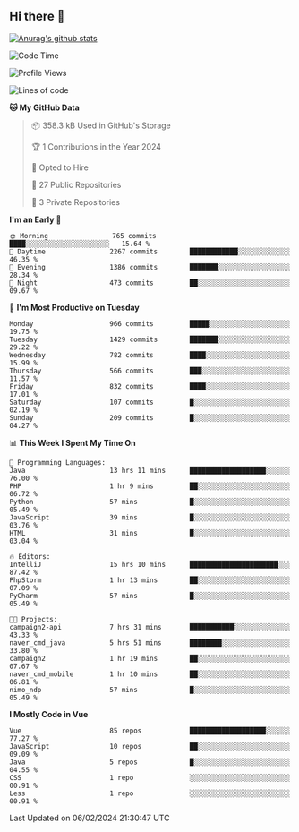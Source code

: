 ## Hi there 👋

[![Anurag's github stats](https://github-readme-stats.vercel.app/api?username=Songwonseok)](https://github.com/anuraghazra/github-readme-stats)



<!--START_SECTION:waka-->
![Code Time](http://img.shields.io/badge/Code%20Time-2%2C669%20hrs%2046%20mins-blue)

![Profile Views](http://img.shields.io/badge/Profile%20Views-0-blue)

![Lines of code](https://img.shields.io/badge/From%20Hello%20World%20I%27ve%20Written-34.8%20million%20lines%20of%20code-blue)

**🐱 My GitHub Data** 

> 📦 358.3 kB Used in GitHub's Storage 
 > 
> 🏆 1 Contributions in the Year 2024
 > 
> 💼 Opted to Hire
 > 
> 📜 27 Public Repositories 
 > 
> 🔑 3 Private Repositories 
 > 
**I'm an Early 🐤** 

```text
🌞 Morning                765 commits         ████░░░░░░░░░░░░░░░░░░░░░   15.64 % 
🌆 Daytime                2267 commits        ████████████░░░░░░░░░░░░░   46.35 % 
🌃 Evening                1386 commits        ███████░░░░░░░░░░░░░░░░░░   28.34 % 
🌙 Night                  473 commits         ██░░░░░░░░░░░░░░░░░░░░░░░   09.67 % 
```
📅 **I'm Most Productive on Tuesday** 

```text
Monday                   966 commits         █████░░░░░░░░░░░░░░░░░░░░   19.75 % 
Tuesday                  1429 commits        ███████░░░░░░░░░░░░░░░░░░   29.22 % 
Wednesday                782 commits         ████░░░░░░░░░░░░░░░░░░░░░   15.99 % 
Thursday                 566 commits         ███░░░░░░░░░░░░░░░░░░░░░░   11.57 % 
Friday                   832 commits         ████░░░░░░░░░░░░░░░░░░░░░   17.01 % 
Saturday                 107 commits         █░░░░░░░░░░░░░░░░░░░░░░░░   02.19 % 
Sunday                   209 commits         █░░░░░░░░░░░░░░░░░░░░░░░░   04.27 % 
```


📊 **This Week I Spent My Time On** 

```text
💬 Programming Languages: 
Java                     13 hrs 11 mins      ███████████████████░░░░░░   76.00 % 
PHP                      1 hr 9 mins         ██░░░░░░░░░░░░░░░░░░░░░░░   06.72 % 
Python                   57 mins             █░░░░░░░░░░░░░░░░░░░░░░░░   05.49 % 
JavaScript               39 mins             █░░░░░░░░░░░░░░░░░░░░░░░░   03.76 % 
HTML                     31 mins             █░░░░░░░░░░░░░░░░░░░░░░░░   03.04 % 

🔥 Editors: 
IntelliJ                 15 hrs 10 mins      ██████████████████████░░░   87.42 % 
PhpStorm                 1 hr 13 mins        ██░░░░░░░░░░░░░░░░░░░░░░░   07.09 % 
PyCharm                  57 mins             █░░░░░░░░░░░░░░░░░░░░░░░░   05.49 % 

🐱‍💻 Projects: 
campaign2-api            7 hrs 31 mins       ███████████░░░░░░░░░░░░░░   43.33 % 
naver_cmd_java           5 hrs 51 mins       ████████░░░░░░░░░░░░░░░░░   33.80 % 
campaign2                1 hr 19 mins        ██░░░░░░░░░░░░░░░░░░░░░░░   07.67 % 
naver_cmd_mobile         1 hr 10 mins        ██░░░░░░░░░░░░░░░░░░░░░░░   06.81 % 
nimo_ndp                 57 mins             █░░░░░░░░░░░░░░░░░░░░░░░░   05.49 % 
```

**I Mostly Code in Vue** 

```text
Vue                      85 repos            ███████████████████░░░░░░   77.27 % 
JavaScript               10 repos            ██░░░░░░░░░░░░░░░░░░░░░░░   09.09 % 
Java                     5 repos             █░░░░░░░░░░░░░░░░░░░░░░░░   04.55 % 
CSS                      1 repo              ░░░░░░░░░░░░░░░░░░░░░░░░░   00.91 % 
Less                     1 repo              ░░░░░░░░░░░░░░░░░░░░░░░░░   00.91 % 
```




 Last Updated on 06/02/2024 21:30:47 UTC
<!--END_SECTION:waka-->
